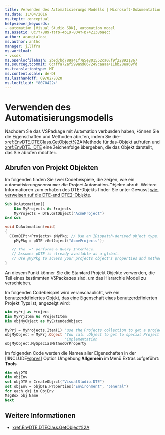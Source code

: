 ```yaml
---
title: Verwenden des Automatisierungs Modells | Microsoft-Dokumentation
ms.date: 11/04/2016
ms.topic: conceptual
helpviewer_keywords:
- automation [Visual Studio SDK], automation model
ms.assetid: 0c7f7889-fbfb-4b19-804f-b742138baecd
author: acangialosi
ms.author: anthc
manager: jillfra
ms.workload:
- vssdk
ms.openlocfilehash: 2b9d7bd789a41f7a5e801552ca07f9f228921867
ms.sourcegitcommit: 6cfffa72af599a9d667249caaaa411bb28ea69fd
ms.translationtype: MT
ms.contentlocale: de-DE
ms.lasthandoff: 09/02/2020
ms.locfileid: "80704224"
---
```

# <a name="using-the-automation-model"></a>Verwenden des Automatisierungsmodells
Nachdem Sie das VSPackage mit Automation verbunden haben, können Sie die Eigenschaften und Methoden abrufen, indem Sie die- <xref:EnvDTE.DTEClass.GetObject%2A> Methode für das-Objekt aufrufen und <xref:EnvDTE._DTE> eine Zeichenfolge übergeben, die das Objekt darstellt, das Sie abrufen möchten.

## <a name="obtaining-project-objects"></a>Abrufen von Projekt Objekten
 Im folgenden finden Sie zwei Codebeispiele, die zeigen, wie ein automatisierungsconsumer die Project Automation-Objekte abruft. Weitere Informationen zum erhalten des DTE-Objekts finden Sie unter Gewusst [wie: verweisen auf die DTE-und DTE2-Objekte](https://msdn.microsoft.com/Library/c92e3c8e-82e6-4a67-85da-e43c50ffd8e4).

```vb
Sub DoAutomation()
    Dim MyProjects As Projects
    MyProjects = DTE.GetObject("AcmeProject")
End Sub
```

```cpp
void DoAutomation(void)
{
  CComQIPtr<Projects> pMyPkg; // Use an IDispatch-derived object type.
    pMyPkg = pDTE->GetObject("AcmeProjects");

   // The '=' performs a Query Interface.
   // Assumes pDTE is already available as a global.
   // Use pMyPkg to access your projects object's properties and methods.
}

```

 An diesem Punkt können Sie die Standard Projekt Objekte verwenden, die Teil eines bestimmten VSPackages sind, um das Hierarchie Modell zu verschieben.

 Im folgenden Codebeispiel wird veranschaulicht, wie ein benutzerdefiniertes Objekt, das eine Eigenschaft eines benutzerdefinierten Projekt Typs ist, angezeigt wird:

```vb
Dim MyPrj As Project
Dim MyPrjItem As ProjectItem
Dim objMyObject as MyExtendedObject

MyPrj = MyProjects.Item(1) 'use the Projects collection to get a project
objMyObject = MyPrj.Object 'You call .Object to get to special Project
                           'implementation
objMyObject.MySpecialMethodOrProperty
```

 Im folgenden Code werden die Namen aller Eigenschaften in der [!INCLUDE[vsprvs](../../code-quality/includes/vsprvs_md.md)] Option Umgebung **Allgemein** im Menü Extras aufgeführt: **Tools**

```vb
dim objDTE
dim objEnv
set objDTE = CreateObject("VisualStudio.DTE")
set objEnv = objDTE.Properties("Environment", "General")
for each obj in ObjEnv
MsgBox obj.Name
Next

```

## <a name="see-also"></a>Weitere Informationen
- <xref:EnvDTE.DTEClass.GetObject%2A>

